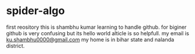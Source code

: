 # spider-algo
first reository
this is shambhu kumar learning to handle github.
for biginer github is very confusing but its hello world 
alticle is so helpfull.
my email is ku.shambhu0000@gmail.com
my home is in bihar state and nalanda district.
